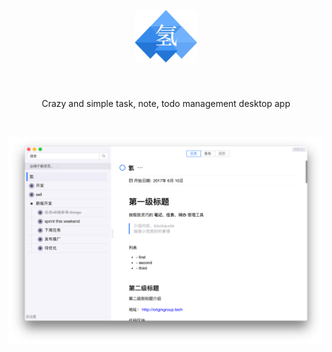 
<p align="center" style="text-align:center; padding: 40px;">
    <img src="./imgs/logo.png" width="100px;"/>
</p>

<p align="center">
     Crazy and simple task, note, todo management desktop app
</p>
<br/>

![](./imgs/main.png)



